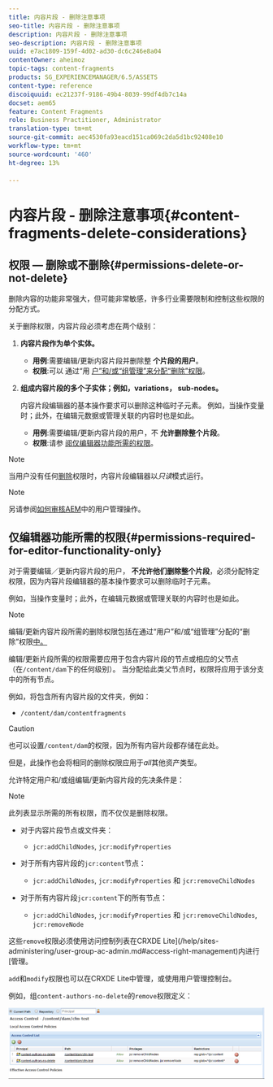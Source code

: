 ```yaml
---
title: 内容片段 - 删除注意事项
seo-title: 内容片段 - 删除注意事项
description: 内容片段 - 删除注意事项
seo-description: 内容片段 - 删除注意事项
uuid: e7ac1809-159f-4d02-ad30-dc6c246e8a04
contentOwner: aheimoz
topic-tags: content-fragments
products: SG_EXPERIENCEMANAGER/6.5/ASSETS
content-type: reference
discoiquuid: ec21237f-9186-49b4-8039-99df4db7c14a
docset: aem65
feature: Content Fragments
role: Business Practitioner, Administrator
translation-type: tm+mt
source-git-commit: aec4530fa93eacd151ca069c2da5d1bc92408e10
workflow-type: tm+mt
source-wordcount: '460'
ht-degree: 13%

---
```



# 内容片段 - 删除注意事项{#content-fragments-delete-considerations}

## 权限 — 删除或不删除{#permissions-delete-or-not-delete}

删除内容的功能非常强大，但可能非常敏感，许多行业需要限制和控制这些权限的分配方式。

关于删除权限，内容片段必须考虑在两个级别：

1. **内容片段作为单个实体。**

   * **用例**:需要编辑/更新内容片段并删除整 **个片段的用户**。
   * **权限**:可以 [](/help/sites-administering/security.md#actions) 通过“用 [户”和/或“组管理”来分配“删除”权限](/help/sites-administering/security.md#managing-permissions)。

1. **组成内容片段的多个子实体；例如，variations， sub-nodes。**

   内容片段编辑器的基本操作要求可以删除这种临时子元素。 例如，当操作变量时；此外，在编辑元数据或管理关联的内容时也是如此。

   * **用例**:需要编辑/更新内容片段的用户，不 **允许删除整个片段**。
   * **权限**:请参 [阅仅编辑器功能所需的权限](/help/assets/content-fragments/content-fragments-delete.md#permissions-required-for-editor-functionality-only)。

>[!NOTE]
>
>当用户没有任何[删除](/help/sites-administering/security.md#actions)权限时，内容片段编辑器以&#x200B;*只读*&#x200B;模式运行。

>[!NOTE]
>
>另请参阅[如何审核AEM](/help/sites-administering/audit-user-management-operations.md)中的用户管理操作。

## 仅编辑器功能所需的权限{#permissions-required-for-editor-functionality-only}

对于需要编辑／更新内容片段的用户， **不允许他们删除整个片段**，必须分配特定权限，因为内容片段编辑器的基本操作要求可以删除临时子元素。

例如，当操作变量时；此外，在编辑元数据或管理关联的内容时也是如此。

>[!NOTE]
>
>编辑/更新内容片段所需的删除权限包括在通过“用户”和/或“组管理”分配的“删除”权限[中。](/help/sites-administering/security.md#managing-permissions)

编辑/更新片段所需的权限需要应用于包含内容片段的节点或相应的父节点（在`/content/dam`下的任何级别）。 当分配给此类父节点时，权限将应用于该分支中的所有节点。

例如，将包含所有内容片段的文件夹，例如：

* `/content/dam/contentfragments`

>[!CAUTION]
>
>也可以设置`/content/dam`的权限，因为所有内容片段都存储在此处。
>
>但是，此操作也会将相同的删除权限应用于&#x200B;*all*&#x200B;其他资产类型。

允许特定用户和/或组编辑/更新内容片段的先决条件是：

>[!NOTE]
>
>此列表显示所需的所有权限，而不仅仅是删除权限。

* 对于内容片段节点或文件夹：

   * `jcr:addChildNodes`, `jcr:modifyProperties`

* 对于所有内容片段的`jcr:content`节点：

   * `jcr:addChildNodes`, `jcr:modifyProperties` 和  `jcr:removeChildNodes`

* 对于所有内容片段`jcr:content`下的所有节点：

   * `jcr:addChildNodes`, `jcr:modifyProperties` 和 `jcr:removeChildNodes`,  `jcr:removeNode`

这些`remove`权限必须使用访问控制列表在CRXDE Lite](/help/sites-administering/user-group-ac-admin.md#access-right-management)内进行[管理。

`add`和`modify`权限也可以在CRXDE Lite中管理，或使用用户管理控制台。

例如，组`content-authors-no-delete`的`remove`权限定义：

![cf-delete-03](assets/cf-delete-03.png)

